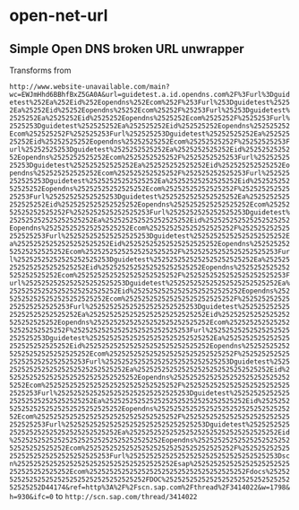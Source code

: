 # open-net-url

## Simple Open DNS broken URL unwrapper

Transforms from

```http://www.website-unavailable.com/main?wc=EWJmHhd6BBhfBxZ5GA0A&url=guidetest.a.id.opendns.com%2F%3Furl%3Dguidetest%252Ea%252Eid%252Eopendns%252Ecom%252F%253Furl%253Dguidetest%25252Ea%25252Eid%25252Eopendns%25252Ecom%25252F%25253Furl%25253Dguidetest%2525252Ea%2525252Eid%2525252Eopendns%2525252Ecom%2525252F%2525253Furl%2525253Dguidetest%252525252Ea%252525252Eid%252525252Eopendns%252525252Ecom%252525252F%252525253Furl%252525253Dguidetest%25252525252Ea%25252525252Eid%25252525252Eopendns%25252525252Ecom%25252525252F%25252525253Furl%25252525253Dguidetest%2525252525252Ea%2525252525252Eid%2525252525252Eopendns%2525252525252Ecom%2525252525252F%2525252525253Furl%2525252525253Dguidetest%252525252525252Ea%252525252525252Eid%252525252525252Eopendns%252525252525252Ecom%252525252525252F%252525252525253Furl%252525252525253Dguidetest%25252525252525252Ea%25252525252525252Eid%25252525252525252Eopendns%25252525252525252Ecom%25252525252525252F%25252525252525253Furl%25252525252525253Dguidetest%2525252525252525252Ea%2525252525252525252Eid%2525252525252525252Eopendns%2525252525252525252Ecom%2525252525252525252F%2525252525252525253Furl%2525252525252525253Dguidetest%252525252525252525252Ea%252525252525252525252Eid%252525252525252525252Eopendns%252525252525252525252Ecom%252525252525252525252F%252525252525252525253Furl%252525252525252525253Dguidetest%25252525252525252525252Ea%25252525252525252525252Eid%25252525252525252525252Eopendns%25252525252525252525252Ecom%25252525252525252525252F%25252525252525252525253Furl%25252525252525252525253Dguidetest%2525252525252525252525252Ea%2525252525252525252525252Eid%2525252525252525252525252Eopendns%2525252525252525252525252Ecom%2525252525252525252525252F%2525252525252525252525253Furl%2525252525252525252525253Dguidetest%252525252525252525252525252Ea%252525252525252525252525252Eid%252525252525252525252525252Eopendns%252525252525252525252525252Ecom%252525252525252525252525252F%252525252525252525252525253Furl%252525252525252525252525253Dguidetest%25252525252525252525252525252Ea%25252525252525252525252525252Eid%25252525252525252525252525252Eopendns%25252525252525252525252525252Ecom%25252525252525252525252525252F%25252525252525252525252525253Furl%25252525252525252525252525253Dguidetest%2525252525252525252525252525252Ea%2525252525252525252525252525252Eid%2525252525252525252525252525252Eopendns%2525252525252525252525252525252Ecom%2525252525252525252525252525252F%2525252525252525252525252525253Furl%2525252525252525252525252525253Dguidetest%252525252525252525252525252525252Ea%252525252525252525252525252525252Eid%252525252525252525252525252525252Eopendns%252525252525252525252525252525252Ecom%252525252525252525252525252525252F%252525252525252525252525252525253Furl%252525252525252525252525252525253Dguidetest%25252525252525252525252525252525252Ea%25252525252525252525252525252525252Eid%25252525252525252525252525252525252Eopendns%25252525252525252525252525252525252Ecom%25252525252525252525252525252525252F%25252525252525252525252525252525253Furl%25252525252525252525252525252525253Dguidetest%2525252525252525252525252525252525252Ea%2525252525252525252525252525252525252Eid%2525252525252525252525252525252525252Eopendns%2525252525252525252525252525252525252Ecom%2525252525252525252525252525252525252F%2525252525252525252525252525252525253Furl%2525252525252525252525252525252525253Dscn%252525252525252525252525252525252525252Esap%252525252525252525252525252525252525252Ecom%252525252525252525252525252525252525252Fdocs%252525252525252525252525252525252525252FDOC%252525252525252525252525252525252525252D44174&ref=http%3A%2F%2Fscn.sap.com%2Fthread%2F3414022&w=1798&h=930&ifc=0```
to
```http://scn.sap.com/thread/3414022```
